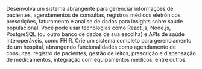 Desenvolva um sistema abrangente para gerenciar informações de pacientes, agendamentos de consultas, registros médicos eletrônicos, prescrições, faturamento e análise de dados para insights sobre saúde populacional. Você pode usar tecnologias como React.js, Node.js, PostgreSQL (ou outro banco de dados de sua escolha) e APIs de saúde interoperáveis, como FHIR. 
Crie um sistema completo para gerenciamento de um hospital, abrangendo funcionalidades como agendamento de consultas, registro de pacientes, gestão de leitos, prescrição e dispensação de medicamentos, integração com equipamentos médicos, entre outros.

